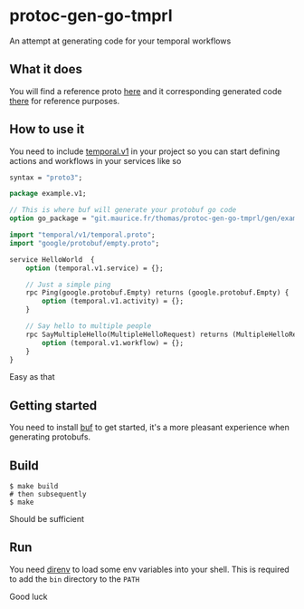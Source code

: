 # protoc-gen-go-tmprl
An attempt at generating code for your temporal workflows

## What it does

You will find a reference proto [here](https://git.maurice.fr/thomas/protoc-gen-go-tmprl/src/branch/master/example/proto/example/v1/example.proto)
and it corresponding generated code [there](https://git.maurice.fr/thomas/protoc-gen-go-tmprl/src/branch/master/gen/example/v1/example_tprl.pb.go)
for reference purposes.

## How to use it

You need to include [temporal.v1](https://git.maurice.fr/thomas/protoc-gen-go-tmprl/src/branch/master/proto/temporal/v1/temporal.proto) in your
project so you can start defining actions and workflows in your services like so

```protobuf
syntax = "proto3";

package example.v1;

// This is where buf will generate your protobuf go code
option go_package = "git.maurice.fr/thomas/protoc-gen-go-tmprl/gen/example/v1";

import "temporal/v1/temporal.proto";
import "google/protobuf/empty.proto";

service HelloWorld  {
    option (temporal.v1.service) = {};

    // Just a simple ping
    rpc Ping(google.protobuf.Empty) returns (google.protobuf.Empty) {
        option (temporal.v1.activity) = {};
    }

    // Say hello to multiple people
    rpc SayMultipleHello(MultipleHelloRequest) returns (MultipleHelloResponse) {
        option (temporal.v1.workflow) = {};
    }
}
```

Easy as that

## Getting started

You need to install [buf](https://buf.build) to get started, it's a more pleasant experience when
generating protobufs.

## Build

```
$ make build
# then subsequently
$ make
```

Should be sufficient

## Run

You need [direnv](https://direnv.net/) to load some env variables into your shell. This is required to add the `bin` directory to the `PATH`

Good luck
